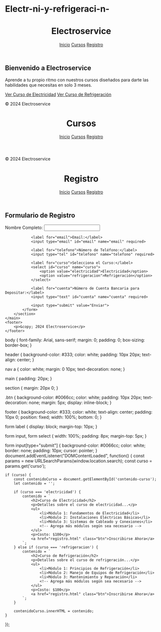 # Electr-ni-y-refrigeraci-n-<!DOCTYPE html>
<html lang="es">
<head>
    <meta charset="UTF-8">
    <meta name="viewport" content="width=device-width, initial-scale=1.0">
    <title>Electroservice - Cursos de Electricidad y Refrigeración</title>
    <link rel="stylesheet" href="estilos.css">
</head>
<body>
    <header>
        <h1>Electroservice</h1>
        <nav>
            <a href="index.html">Inicio</a>
            <a href="cursos.html">Cursos</a>
            <a href="registro.html">Registro</a>
        </nav>
    </header>
    <main>
        <section>
            <h2>Bienvenido a Electroservice</h2>
            <p>Aprende a tu propio ritmo con nuestros cursos diseñados para darte las habilidades que necesitas en solo 3 meses.</p>
            <div class="botones">
                <a href="cursos.html?curso=electricidad" class="btn">Ver Curso de Electricidad</a>
                <a href="cursos.html?curso=refrigeracion" class="btn">Ver Curso de Refrigeración</a>
            </div>
        </section>
    </main>
    <footer>
        <p>&copy; 2024 Electroservice</p>
    </footer>
</body>
</html>
<!DOCTYPE html>
<html lang="es">
<head>
    <meta charset="UTF-8">
    <meta name="viewport" content="width=device-width, initial-scale=1.0">
    <title>Cursos - Electroservice</title>
    <link rel="stylesheet" href="estilos.css">
</head>
<body>
    <header>
        <h1>Cursos</h1>
        <nav>
            <a href="index.html">Inicio</a>
            <a href="cursos.html">Cursos</a>
            <a href="registro.html">Registro</a>
        </nav>
    </header>
    <main>
        <section id="contenido-curso">
            <!-- El contenido del curso se llenará dinámicamente con JavaScript -->
        </section>
    </main>
    <footer>
        <p>&copy; 2024 Electroservice</p>
    </footer>
    <script src="scripts.js"></script>
</body>
</html>
<!DOCTYPE html>
<html lang="es">
<head>
    <meta charset="UTF-8">
    <meta name="viewport" content="width=device-width, initial-scale=1.0">
    <title>Registro - Electroservice</title>
    <link rel="stylesheet" href="estilos.css">
</head>
<body>
    <header>
        <h1>Registro</h1>
        <nav>
            <a href="index.html">Inicio</a>
            <a href="cursos.html">Cursos</a>
            <a href="registro.html">Registro</a>
        </nav>
    </header>
    <main>
        <section>
            <h2>Formulario de Registro</h2>
            <form action="https://formspree.io/f/{tu_email}" method="POST">
                <label for="nombre">Nombre Completo:</label>
                <input type="text" id="nombre" name="nombre" required>

                <label for="email">Email:</label>
                <input type="email" id="email" name="email" required>

                <label for="telefono">Número de Teléfono:</label>
                <input type="tel" id="telefono" name="telefono" required>

                <label for="curso">Selecciona el Curso:</label>
                <select id="curso" name="curso">
                    <option value="electricidad">Electricidad</option>
                    <option value="refrigeracion">Refrigeración</option>
                </select>

                <label for="cuenta">Número de Cuenta Bancaria para Depositar:</label>
                <input type="text" id="cuenta" name="cuenta" required>

                <input type="submit" value="Enviar">
            </form>
        </section>
    </main>
    <footer>
        <p>&copy; 2024 Electroservice</p>
    </footer>
</body>
</html>
body {
    font-family: Arial, sans-serif;
    margin: 0;
    padding: 0;
    box-sizing: border-box;
}

header {
    background-color: #333;
    color: white;
    padding: 10px 20px;
    text-align: center;
}

nav a {
    color: white;
    margin: 0 10px;
    text-decoration: none;
}

main {
    padding: 20px;
}

section {
    margin: 20px 0;
}

.btn {
    background-color: #0066cc;
    color: white;
    padding: 10px 20px;
    text-decoration: none;
    margin: 5px;
    display: inline-block;
}

footer {
    background-color: #333;
    color: white;
    text-align: center;
    padding: 10px 0;
    position: fixed;
    width: 100%;
    bottom: 0;
}

form label {
    display: block;
    margin-top: 10px;
}

form input, form select {
    width: 100%;
    padding: 8px;
    margin-top: 5px;
}

form input[type="submit"] {
    background-color: #0066cc;
    color: white;
    border: none;
    padding: 10px;
    cursor: pointer;
}
document.addEventListener("DOMContentLoaded", function() {
    const params = new URLSearchParams(window.location.search);
    const curso = params.get('curso');
    
    if (curso) {
        const contenidoCurso = document.getElementById('contenido-curso');
        let contenido = '';

        if (curso === 'electricidad') {
            contenido = `
                <h2>Curso de Electricidad</h2>
                <p>Detalles sobre el curso de electricidad...</p>
                <ul>
                    <li>Módulo 1: Fundamentos de Electricidad</li>
                    <li>Módulo 2: Instalaciones Eléctricas Básicas</li>
                    <li>Módulo 3: Sistemas de Cableado y Conexiones</li>
                    <!-- Agrega más módulos según sea necesario -->
                </ul>
                <p>Costo: $100</p>
                <a href="registro.html" class="btn">Inscribirse Ahora</a>
            `;
        } else if (curso === 'refrigeracion') {
            contenido = `
                <h2>Curso de Refrigeración</h2>
                <p>Detalles sobre el curso de refrigeración...</p>
                <ul>
                    <li>Módulo 1: Principios de Refrigeración</li>
                    <li>Módulo 2: Manejo de Equipos de Refrigeración</li>
                    <li>Módulo 3: Mantenimiento y Reparación</li>
                    <!-- Agrega más módulos según sea necesario -->
                </ul>
                <p>Costo: $100</p>
                <a href="registro.html" class="btn">Inscribirse Ahora</a>
            `;
        }

        contenidoCurso.innerHTML = contenido;
    }
});
